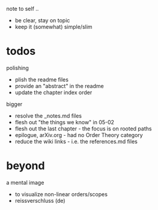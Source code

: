 
note to self ..
- be clear, stay on topic
- keep it (somewhat) simple/slim

# todos

polishing
- plish the readme files
- provide an "abstract" in the readme
- update the chapter index order

bigger
- resolve the _notes.md files
- flesh out "the things we know" in 05-02
- flesh out the last chapter - the focus is on rooted paths
- epilogue, arXiv.org - had no Order Theory category
- reduce the wiki links - i.e. the references.md files

# beyond

a mental image
- to visualize non-linear orders/scopes
- reissverschluss (de)
